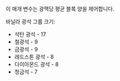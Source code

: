 이 매개 변수는 광맥당 평균 블록 양을 제어합니다.

바닐라 광석 그룹 크기:

* 석탄 광석 - 17
* 철광석 - 9
* 금광석 - 9
* 레드스톤 광석 - 8
* 다이아몬드 광석 - 8
* 청금석 - 7